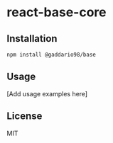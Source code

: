 # react-base-core

## Installation

```bash
npm install @gaddario98/base
```

## Usage

[Add usage examples here]

## License

MIT
